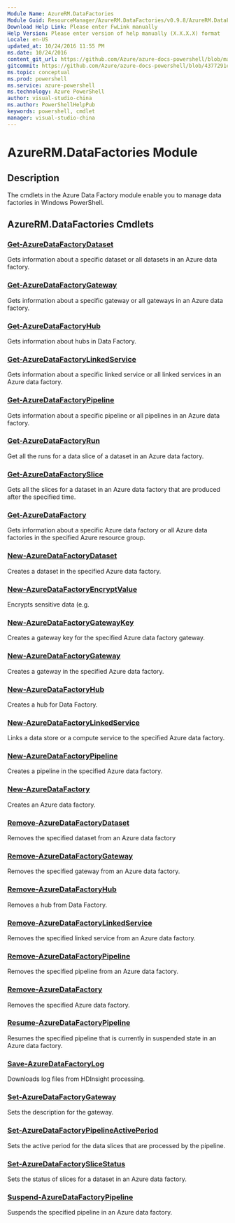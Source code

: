 ```yaml
---
Module Name: AzureRM.DataFactories
Module Guid: ResourceManager/AzureRM.DataFactories/v0.9.8/AzureRM.DataFactories.md
Download Help Link: Please enter FwLink manually
Help Version: Please enter version of help manually (X.X.X.X) format
Locale: en-US
updated_at: 10/24/2016 11:55 PM
ms.date: 10/24/2016
content_git_url: https://github.com/Azure/azure-docs-powershell/blob/master/azureps-cmdlets-docs/ResourceManager/AzureRM.DataFactories/v0.9.8/AzureRM.DataFactories.md
gitcommit: https://github.com/Azure/azure-docs-powershell/blob/4377291ee360e58e2c1c5d644155daf6a0279055/azureps-cmdlets-docs/ResourceManager/AzureRM.DataFactories/v0.9.8/AzureRM.DataFactories.md
ms.topic: conceptual
ms.prod: powershell
ms.service: azure-powershell
ms.technology: Azure PowerShell
author: visual-studio-china
ms.author: PowerShellHelpPub
keywords: powershell, cmdlet
manager: visual-studio-china
---
```


# AzureRM.DataFactories Module
## Description
The cmdlets in the Azure Data Factory module enable you to manage data factories in Windows PowerShell.

## AzureRM.DataFactories Cmdlets
### [Get-AzureDataFactoryDataset](./Get-AzureDataFactoryDataset.md)
Gets information about a specific dataset or all datasets in an Azure data factory.


### [Get-AzureDataFactoryGateway](./Get-AzureDataFactoryGateway.md)
Gets information about a specific gateway or all gateways in an Azure data factory.


### [Get-AzureDataFactoryHub](./Get-AzureDataFactoryHub.md)
Gets information about hubs in Data Factory.


### [Get-AzureDataFactoryLinkedService](./Get-AzureDataFactoryLinkedService.md)
Gets information about a specific linked service or all linked services in an Azure data factory.


### [Get-AzureDataFactoryPipeline](./Get-AzureDataFactoryPipeline.md)
Gets information about a specific pipeline or all pipelines in an Azure data factory.


### [Get-AzureDataFactoryRun](./Get-AzureDataFactoryRun.md)
Get all the runs for a data slice of a dataset in an Azure data factory.


### [Get-AzureDataFactorySlice](./Get-AzureDataFactorySlice.md)
Gets all the slices for a dataset in an Azure data factory that are produced after the specified time.


### [Get-AzureDataFactory](./Get-AzureDataFactory.md)
Gets information about a specific Azure data factory or all Azure data factories in the specified Azure resource group.


### [New-AzureDataFactoryDataset](./New-AzureDataFactoryDataset.md)
Creates a dataset in the specified Azure data factory.


### [New-AzureDataFactoryEncryptValue](./New-AzureDataFactoryEncryptValue.md)
Encrypts sensitive data (e.g.


### [New-AzureDataFactoryGatewayKey](./New-AzureDataFactoryGatewayKey.md)
Creates a gateway key for the specified Azure data factory gateway.


### [New-AzureDataFactoryGateway](./New-AzureDataFactoryGateway.md)
Creates a gateway in the specified Azure data factory.


### [New-AzureDataFactoryHub](./New-AzureDataFactoryHub.md)
Creates a hub for Data Factory.


### [New-AzureDataFactoryLinkedService](./New-AzureDataFactoryLinkedService.md)
Links a data store or a compute service to the specified Azure data factory.


### [New-AzureDataFactoryPipeline](./New-AzureDataFactoryPipeline.md)
Creates a pipeline in the specified Azure data factory.


### [New-AzureDataFactory](./New-AzureDataFactory.md)
Creates an Azure data factory.


### [Remove-AzureDataFactoryDataset](./Remove-AzureDataFactoryDataset.md)
Removes the specified dataset from an Azure data factory


### [Remove-AzureDataFactoryGateway](./Remove-AzureDataFactoryGateway.md)
Removes the specified gateway from an Azure data factory.


### [Remove-AzureDataFactoryHub](./Remove-AzureDataFactoryHub.md)
Removes a hub from Data Factory.


### [Remove-AzureDataFactoryLinkedService](./Remove-AzureDataFactoryLinkedService.md)
Removes the specified linked service from an Azure data factory.


### [Remove-AzureDataFactoryPipeline](./Remove-AzureDataFactoryPipeline.md)
Removes the specified pipeline from an Azure data factory.


### [Remove-AzureDataFactory](./Remove-AzureDataFactory.md)
Removes the specified Azure data factory.


### [Resume-AzureDataFactoryPipeline](./Resume-AzureDataFactoryPipeline.md)
Resumes the specified pipeline that is currently in suspended state in an Azure data factory.


### [Save-AzureDataFactoryLog](./Save-AzureDataFactoryLog.md)
Downloads log files from HDInsight processing.


### [Set-AzureDataFactoryGateway](./Set-AzureDataFactoryGateway.md)
Sets the description for the gateway.


### [Set-AzureDataFactoryPipelineActivePeriod](./Set-AzureDataFactoryPipelineActivePeriod.md)
Sets the active period for the data slices that are processed by the pipeline.


### [Set-AzureDataFactorySliceStatus](./Set-AzureDataFactorySliceStatus.md)
Sets the status of slices for a dataset in an Azure data factory.


### [Suspend-AzureDataFactoryPipeline](./Suspend-AzureDataFactoryPipeline.md)
Suspends the specified pipeline in an Azure data factory.



